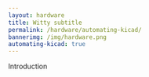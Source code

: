 ```yaml
---
layout: hardware
title: Witty subtitle
permalink: /hardware/automating-kicad/
bannerimg: /img/hardware.png
automating-kicad: true
---
```


Introduction
